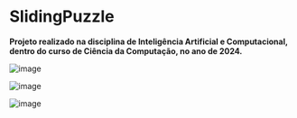 # SlidingPuzzle

**Projeto realizado na disciplina de Inteligência Artificial e Computacional, dentro do curso de Ciência da Computação, no ano de 2024.**

![image](https://github.com/JoiceColling/SlidingPuzzle/assets/21341122/921aa4ce-0471-4f14-b181-eb5a8ec0d9b4)

![image](https://github.com/JoiceColling/SlidingPuzzle/assets/21341122/a8c020a9-9863-4f32-82e9-cb21aaaa7ff5)

![image](https://github.com/JoiceColling/SlidingPuzzle/assets/21341122/8a1100fd-1ce9-44e5-accf-0c481ca7afb7)
